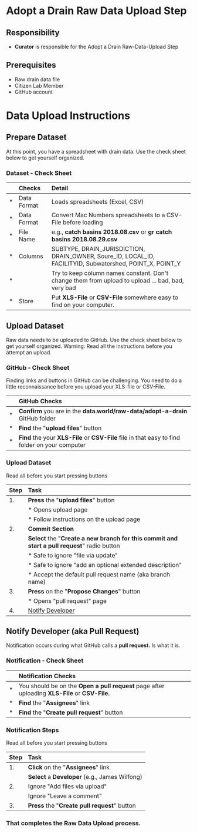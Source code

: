 # Adopt a Drain Raw Data Upload Step

## Responsibility
* **Curator** is responsible for the Adopt a Drain Raw-Data-Upload Step

## Prerequisites
* Raw drain data file
* Citizen Lab Member
* GitHub account


# Data Upload Instructions

## Prepare Dataset
At this point, you have a spreadsheet with drain data.  Use the check sheet below to get yourself organized.

### Dataset - Check Sheet

|    | Checks | Detail |
| :- | :- | :- |
| * | Data Format | Loads spreadsheets (Excel, CSV) |
| * | Data Format | Convert Mac Numbers spreadsheets to a CSV-File before loading  |
| * | File Name | e.g., **catch basins 2018.08.csv** or **gr catch basins 2018.08.29.csv** |
| * | Columns | SUBTYPE, DRAIN_JURISDICTION, DRAIN_OWNER, Soure_ID, LOCAL_ID, FACILITYID, Subwatershed, POINT_X, POINT_Y  |
| * |  | Try to keep column names constant. Don't change them from upload to upload ... bad, bad, very bad |
| * | Store | Put **XLS-File** or **CSV-File** somewhere easy to find on your computer. |


## Upload Dataset
Raw data needs to be uploaded to GitHub. Use the check sheet below to get yourself organized.
Warning: Read all the instructions before you attempt an upload.

### GitHub - Check Sheet
 Finding links and buttons in GitHub can be challenging.  You need to do a little reconnaissance before you upload your XLS-file or CSV-File.

|    | GitHub Checks |
| :- | :- |
| * |  **Confirm** you are in the **data.world/raw-data/adopt-a-drain** GitHub folder   |
| * |  **Find** the "**upload files**" button  |
| * |  **Find** the your **XLS-File** or **CSV-File** file in that easy to find folder on your computer  |

### Upload Dataset
Read all before you start pressing buttons

| Step |  Task |
| :- | :- |
| 1. | **Press** the "**upload files**" button |
|   | * Opens upload page |
|   | * Follow instructions on the upload page |
| 2. | **Commit Section** |
|   | **Select** the "**Create a new branch for this commit and start a pull request**" radio button |
|   | * Safe to ignore "file via update" |
|   | * Safe to ignore "add an optional extended description"   |
|   | * Accept the default pull request name (aka branch name)
| 3. | **Press** on the "**Propose Changes**" button |
|   | * Opens "pull request" page |
| 4. | [Notify Developer](#notify-developer)|

<a id="notify-developer"></a>
## Notify Developer (aka Pull Request)
Notification occurs during what GitHub calls a **pull request.**  Is what it is.  

### Notification - Check Sheet

|    | Notification Checks |
| :- | :- |
| * | You should be on the **Open a pull request** page after uploading **XLS-File** or **CSV-File.**  |
| * |  **Find** the "**Assignees**" link  |
| * |  **Find** the "**Create pull request**" button |

### Notification Steps
Read all before you start pressing buttons

| Step |  Task |
| :- | :- |
| 1. | **Click** on the "**Assignees**" link |
|   | **Select** a **Developer** (e.g., James Wilfong) |
| 2. | Ignore "Add files via upload" |
|   | Ignore "Leave a comment" |
| 3. | **Press** the "**Create pull request**" button |

### That completes the Raw Data Upload process.
